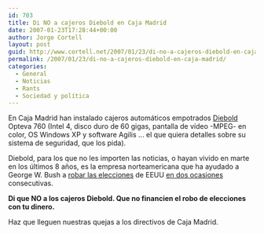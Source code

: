 ```yaml
---
id: 703
title: Di NO a cajeros Diebold en Caja Madrid
date: 2007-01-23T17:28:44+00:00
author: Jorge Cortell
layout: post
guid: http://www.cortell.net/2007/01/23/di-no-a-cajeros-diebold-en-caja-madrid/
permalink: /2007/01/23/di-no-a-cajeros-diebold-en-caja-madrid/
categories:
  - General
  - Noticias
  - Rants
  - Sociedad y polí­tica
---
```

En Caja Madrid han instalado cajeros automáticos empotrados <a target="_blank" title="Diebold.com" href="http://www.diebold.com">Diebold</a> Opteva 760 (Intel 4, disco duro de 60 gigas, pantalla de ví­deo -MPEG- en color, OS Windows XP y software Agilis ... el que quiera detalles sobre su sistema de seguridad, que los pida).
  
Diebold, para los que no les importen las noticias, o hayan vivido en marte en los últimos 8 años, es la empresa norteamericana que ha ayudado a George W. Bush a <a target="_blank" title="Bush roba elecciones" href="http://www.whatreallyhappened.com/archives/cat_vote_fraud.html">robar las elecciones</a> de EEUU <a target="_blank" title="roba dos veces" href="http://www.gregpalast.com/detail.cfm?artid=122&row=1">en dos ocasiones</a> consecutivas.

**Di que NO a los cajeros Diebold. Que no financien el robo de elecciones con tu dinero.**

Haz que lleguen nuestras quejas a los directivos de Caja Madrid.